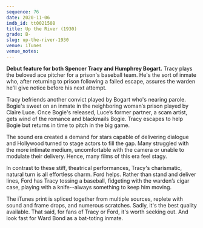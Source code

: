 ```yaml
---
sequence: 76
date: 2020-11-06
imdb_id: tt0021508
title: Up the River (1930)
grade: B-
slug: up-the-river-1930
venue: iTunes
venue_notes:
---
```


**Debut feature for both Spencer Tracy and Humphrey Bogart.** Tracy plays the beloved ace pitcher for a prison's baseball team. He's the sort of inmate who, after returning to prison following a failed escape, assures the warden he'll give notice before his next attempt.

<!-- end -->

Tracy befriends another convict played by Bogart who's nearing parole. Bogie's sweet on an inmate in the neighboring woman‘s prison played by Claire Luce. Once Bogie's released, Luce’s former partner, a scam artist, gets wind of the romance and blackmails Bogie. Tracy escapes to help Bogie but returns in time to pitch in the big game.

The sound era created a demand for stars capable of delivering dialogue and Hollywood turned to stage actors to fill the gap. Many struggled with the more intimate medium, uncomfortable with the camera or unable to modulate their delivery. Hence, many films of this era feel stagy.

In contrast to these stiff, theatrical performances, Tracy's charismatic, natural turn is all effortless charm. Ford helps. Rather than stand and deliver lines, Ford has Tracy tossing a baseball, fidgeting with the warden’s cigar case, playing with a knife--always something to keep him moving.

The iTunes print is spliced together from multiple sources, replete with sound and frame drops, and numerous scratches. Sadly, it's the best quality available. That said, for fans of Tracy or Ford, it's worth seeking out. And look fast for Ward Bond as a bat-toting inmate.
